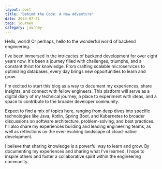 ```yaml
---
layout: post
title: "Behind the Code: A New Adventure"
date: 2024-07-31
tags: journey
category: journey
---
```


Hello, world! Or perhaps, hello to the wonderful world of backend engineering.

I've been immersed in the intricacies of backend development for over eight years now. It's been a journey filled with challenges, triumphs, and a constant thirst for knowledge. From crafting scalable microservices to optimizing databases, every day brings new opportunities to learn and grow.

I'm excited to start this blog as a way to document my experiences, share insights, and connect with fellow engineers. This platform will serve as a digital diary of my technical journey, a place to experiment with ideas, and a space to contribute to the broader developer community.

Expect to find a mix of topics here, ranging from deep dives into specific technologies like Java, Kotlin, Spring Boot, and Kubernetes to broader discussions on software architecture, problem-solving, and best practices. I'll also share my experiences building and leading engineering teams, as well as reflections on the ever-evolving landscape of cloud-native development.

I believe that sharing knowledge is a powerful way to learn and grow. By documenting my experiences and sharing what I've learned, I hope to inspire others and foster a collaborative spirit within the engineering community.
